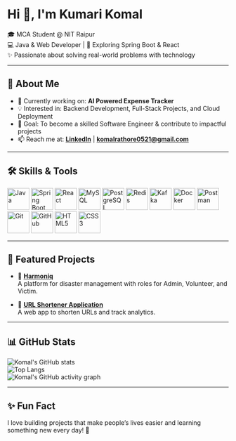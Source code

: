    # Hi 👋, I'm Kumari Komal  

🎓 MCA Student @ NIT Raipur  
💻 Java & Web Developer | 🌱 Exploring Spring Boot & React  
✨ Passionate about solving real-world problems with technology  

---

## 🚀 About Me
- 🌱 Currently working on: **AI Powered Expense Tracker**  
- 💡 Interested in: Backend Development, Full-Stack Projects, and Cloud Deployment  
- 🎯 Goal: To become a skilled Software Engineer & contribute to impactful projects  
- 📫 Reach me at: **[LinkedIn](https://www.linkedin.com/in/kumari-komal-6b08191a0)** | **komalrathore0521@gmail.com**

---

## 🛠️ Skills & Tools

<p align="left">
  <!-- Languages -->
  <img src="https://cdn.jsdelivr.net/gh/devicons/devicon/icons/java/java-original.svg" alt="Java" width="50" height="50"/>
  <img src="https://cdn.jsdelivr.net/gh/devicons/devicon/icons/spring/spring-original.svg" alt="Spring Boot" width="50" height="50"/>
  <img src="https://cdn.jsdelivr.net/gh/devicons/devicon/icons/react/react-original.svg" alt="React" width="50" height="50"/>
  
  <!-- Databases -->
  <img src="https://cdn.jsdelivr.net/gh/devicons/devicon/icons/mysql/mysql-original.svg" alt="MySQL" width="50" height="50"/>
  <img src="https://cdn.jsdelivr.net/gh/devicons/devicon/icons/postgresql/postgresql-original.svg" alt="PostgreSQL" width="50" height="50"/>
  <img src="https://cdn.jsdelivr.net/gh/devicons/devicon/icons/redis/redis-original.svg" alt="Redis" width="50" height="50"/>
  
  <!-- Tools -->
  <img src="https://cdn.jsdelivr.net/gh/devicons/devicon/icons/apachekafka/apachekafka-original.svg" alt="Kafka" width="50" height="50"/>
  <img src="https://cdn.jsdelivr.net/gh/devicons/devicon/icons/docker/docker-original.svg" alt="Docker" width="50" height="50"/>
  <img src="https://www.vectorlogo.zone/logos/getpostman/getpostman-icon.svg" alt="Postman" width="50" height="50"/>
  <img src="https://cdn.jsdelivr.net/gh/devicons/devicon/icons/git/git-original.svg" alt="Git" width="50" height="50"/>
  <img src="https://cdn.jsdelivr.net/gh/devicons/devicon/icons/github/github-original.svg" alt="GitHub" width="50" height="50"/>
  
  <!-- Web -->
  <img src="https://cdn.jsdelivr.net/gh/devicons/devicon/icons/html5/html5-original.svg" alt="HTML5" width="50" height="50"/>
  <img src="https://cdn.jsdelivr.net/gh/devicons/devicon/icons/css3/css3-original.svg" alt="CSS3" width="50" height="50"/>
</p>


---

## 📂 Featured Projects
- 🔗 [**Harmoniq**](https://github.com/komalrathore0521/HarmoniqMusicPlayer)  
   A platform for disaster management with roles for Admin, Volunteer, and Victim.  

- 🔗 [**URL Shortener Application**](https://github.com/komalrathore0521/UrlShortenerApplication)  
   A web app to shorten URLs and track analytics.  

---

## 📊 GitHub Stats
![Komal's GitHub stats](https://github-readme-stats.vercel.app/api?username=komalrathore0521&show_icons=true&theme=radical)  
![Top Langs](https://github-readme-stats.vercel.app/api/top-langs/?username=komalrathore0521&layout=compact&theme=radical)  
![Komal's GitHub activity graph](https://github-readme-activity-graph.vercel.app/graph?username=komalrathore0521&theme=react-dark)

---

## ✨ Fun Fact
I love building projects that make people’s lives easier and learning something new every day! 🚀
